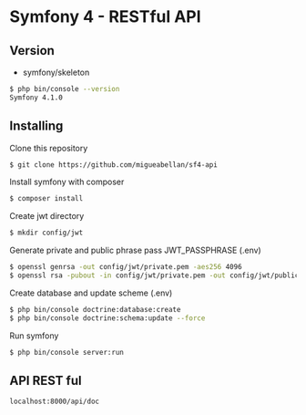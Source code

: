 # Symfony 4 - RESTful API 


## Version

- symfony/skeleton

```sh
$ php bin/console --version
Symfony 4.1.0
```


## Installing

Clone this repository

```sh
$ git clone https://github.com/migueabellan/sf4-api
```

Install symfony with composer

```sh
$ composer install
```

Create jwt directory

```sh
$ mkdir config/jwt
```

Generate private and public phrase pass JWT_PASSPHRASE (.env)

```sh
$ openssl genrsa -out config/jwt/private.pem -aes256 4096
$ openssl rsa -pubout -in config/jwt/private.pem -out config/jwt/public.pem
```

Create database and update scheme (.env)
```sh
$ php bin/console doctrine:database:create
$ php bin/console doctrine:schema:update --force
```

Run symfony
```sh
$ php bin/console server:run
```

## API REST ful

```sh
localhost:8000/api/doc
```

